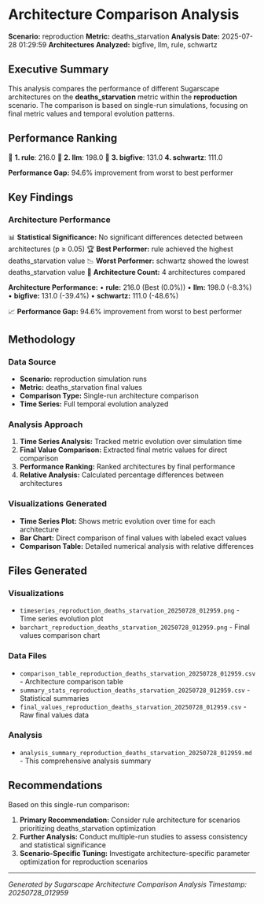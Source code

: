 # Architecture Comparison Analysis

**Scenario:** reproduction
**Metric:** deaths_starvation
**Analysis Date:** 2025-07-28 01:29:59
**Architectures Analyzed:** bigfive, llm, rule, schwartz

## Executive Summary

This analysis compares the performance of different Sugarscape architectures on the **deaths_starvation** metric within the **reproduction** scenario. The comparison is based on single-run simulations, focusing on final metric values and temporal evolution patterns.

## Performance Ranking

🥇 **1. rule**: 216.0
🥈 **2. llm**: 198.0
🥉 **3. bigfive**: 131.0
   **4. schwartz**: 111.0

**Performance Gap:** 94.6% improvement from worst to best performer

## Key Findings

### Architecture Performance
📊 **Statistical Significance:** No significant differences detected between architectures (p ≥ 0.05)
🏆 **Best Performer:** rule achieved the highest deaths_starvation value
📉 **Worst Performer:** schwartz showed the lowest deaths_starvation value
🔢 **Architecture Count:** 4 architectures compared

**Architecture Performance:**
• **rule:** 216.0 (Best (0.0%))
• **llm:** 198.0 (-8.3%)
• **bigfive:** 131.0 (-39.4%)
• **schwartz:** 111.0 (-48.6%)

📈 **Performance Gap:** 94.6% improvement from worst to best performer

## Methodology

### Data Source
- **Scenario:** reproduction simulation runs
- **Metric:** deaths_starvation final values
- **Comparison Type:** Single-run architecture comparison
- **Time Series:** Full temporal evolution analyzed

### Analysis Approach
1. **Time Series Analysis:** Tracked metric evolution over simulation time
2. **Final Value Comparison:** Extracted final metric values for direct comparison
3. **Performance Ranking:** Ranked architectures by final performance
4. **Relative Analysis:** Calculated percentage differences between architectures

### Visualizations Generated
- **Time Series Plot:** Shows metric evolution over time for each architecture
- **Bar Chart:** Direct comparison of final values with labeled exact values
- **Comparison Table:** Detailed numerical analysis with relative differences

## Files Generated

### Visualizations
- `timeseries_reproduction_deaths_starvation_20250728_012959.png` - Time series evolution plot
- `barchart_reproduction_deaths_starvation_20250728_012959.png` - Final values comparison chart

### Data Files
- `comparison_table_reproduction_deaths_starvation_20250728_012959.csv` - Architecture comparison table
- `summary_stats_reproduction_deaths_starvation_20250728_012959.csv` - Statistical summaries
- `final_values_reproduction_deaths_starvation_20250728_012959.csv` - Raw final values data

### Analysis
- `analysis_summary_reproduction_deaths_starvation_20250728_012959.md` - This comprehensive analysis summary

## Recommendations

Based on this single-run comparison:
1. **Primary Recommendation:** Consider rule architecture for scenarios prioritizing deaths_starvation optimization
2. **Further Analysis:** Conduct multiple-run studies to assess consistency and statistical significance
3. **Scenario-Specific Tuning:** Investigate architecture-specific parameter optimization for reproduction scenarios


---
*Generated by Sugarscape Architecture Comparison Analysis*
*Timestamp: 20250728_012959*
